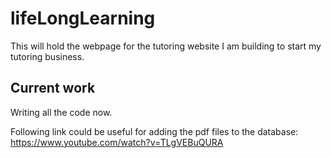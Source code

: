 # lifeLongLearning
This will hold the webpage for the tutoring website I am building to start my tutoring business.

## Current work
Writing all the code now.

Following link could be useful for adding the pdf files to the database: https://www.youtube.com/watch?v=TLgVEBuQURA
